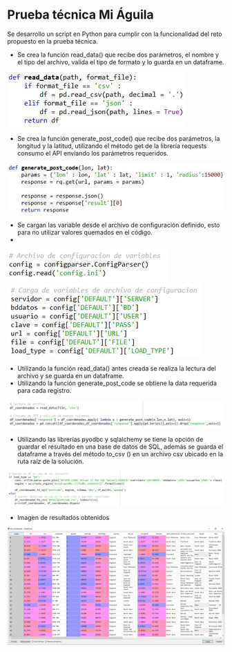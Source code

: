 ﻿# Prueba técnica Mi Águila
Se desarrollo un script en Python para cumplir con la funcionalidad del reto propuesto en la prueba técnica. 
- Se crea la función read_data() que recibe dos parámetros, el nombre y el tipo del archivo, valida el tipo de formato y lo guarda en un dataframe.

![](https://github.com/rvalencia111915/pruebatecnicamiaguila/blob/main/Images/function_read_data.JPG)

- Se crea la función generate_post_code() que recibe dos parámetros, la longitud y la latitud, utilizando el método get de la librería requests consumo el API enviando los parámetros requeridos.

![](https://github.com/rvalencia111915/pruebatecnicamiaguila/blob/main/Images/function_generate_post_code.JPG)

- Se cargan las variable desde el archivo de configuración definido, esto para no utilizar valores quemados en el código.
-
![](https://github.com/rvalencia111915/pruebatecnicamiaguila/blob/main/Images/archivo_configuracion_variables.JPG)
![](https://github.com/rvalencia111915/pruebatecnicamiaguila/blob/main/Images/carga_variables.JPG)

- Utilizando la función read_data() antes creada se realiza la lectura del archivo y se guarda en un dataframe. 
- Utilizando la función generate_post_code se obtiene la data requerida para cada registro.

![](https://github.com/rvalencia111915/pruebatecnicamiaguila/blob/main/Images/lectura_archivo_consumo_API.JPG)

- Utilizando las librerías pyodbc y sqlalchemy se tiene la opción de guardar el resultado en una base de datos de SQL, además se guarda el dataframe a través del método to_csv () en un archivo csv ubicado en la ruta raíz de la solución.

![](https://github.com/rvalencia111915/pruebatecnicamiaguila/blob/main/Images/guardar_resultados.JPG)

- Imagen de resultados obtenidos

![](https://github.com/rvalencia111915/pruebatecnicamiaguila/blob/main/Images/resultados.JPG)
